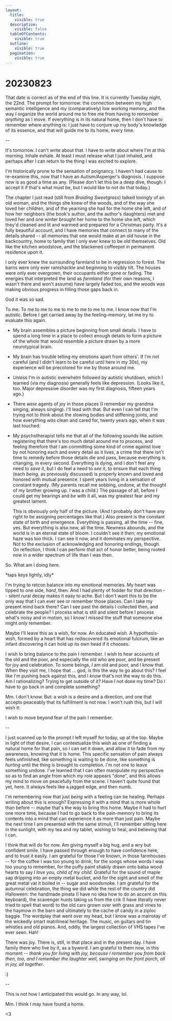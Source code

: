 ```yaml
---
layout:
  title:
    visible: true
  description:
    visible: false
  tableOfContents:
    visible: true
  outline:
    visible: true
  pagination:
    visible: true
---
```


# 20230823

That date is correct as of the end of this line. It is currently Tuesday night, the 22nd. The prompt for tomorrow: the connection between my high semantic intelligence and my (comparatively) low working memory, and the way I organize the world around me to free me from having to remember _anything_ as I move. If everything is in its natural home, then I don't have to remember where anything is: I just have to conjure up my body's knowledge of its essence, and that will guide me to its home, every time.

\--

It's tomorrow. I can't write about that. I have to write about where I'm at this morning. Inhale exhale. At least I must release what I just inhaled, and perhaps after I can return to the thing I was excited to explore.

I'm historically prone to the sensation of poignancy. I haven't had cause to re-examine this, now that I have an Autism/Asperger's diagnosis. I suppose now is as good a time as any. (Please don't let this be a deep dive, though. I accept it if that's what must be, but I would like to not do that today.)

The chapter I just read (still from _Braiding Sweetgrass_) talked lovingly of an old woman, and the things she knew of the woods, and of the way she loved her children, and of the yearning she had for the home she left, and of how her neighbors (the book's author, and the author's daughters) met and loved her and one winter brought her home to the home she left, which they'd cleaned and lit and warmed and prepared for a Christmas party. It's a fully beautiful account, and I have memories that connect to many of the details shared -- all memories that one would make at an old house in the backcountry, home to family that I only ever knew to be old themselves. Old like the kitchen woodstove, and the blackened coffeepot in permanent residence upon it.

I only ever knew the surrounding farmland to be in regression to forest. The barns were only ever ramshackle and beginning to visibly tilt. The houses were only ever overgrown, their occupants either gone or fading. The energies that interpreted the land as _farmland_ (for their own reasons, I wasn't there and won't assume) have largely faded too, and the woods was making obvious progress in filling those gaps back in.

God it was so sad.

To me. To me to me to me to me to me to me to me. I know now that I'm autistic. Before I get carried away by the feeling-memory, let me try to evaluate this again.

* My brain assembles a picture beginning from small details. I have to spend a long time in a place to collect enough details to form a picture of the whole that would resemble a picture drawn by a more neurotypical brain.
* My brain has trouble telling my emotions apart from others'. If I'm not careful (and I didn't learn to be careful until here in my 30s), my experience will be precolored for me by those around me.
* _Unless_ I'm in autistic overwhelm followed by autistic shutdown, which I learned (via my diagnosis) generally feels like depression. (Looks like it, too. Major depressive disorder was my first diagnosis, fifteen years ago.)
* There _were_ agents of joy in those places (I remember my grandma singing, always singing). I'll lead with that. But even I can tell that I'm trying not to think about the slowing bodies and stiffening joints, and how everything _was_ clean and cared for, twenty years ago, when it was last touched.
*   My psychotherapist tells me that all of the following sounds like autism: registering that there's too much detail around me to process, and feeling therefore that I am committing some kind of crime against love by not honoring each and every detail as it lives, a crime that there isn't time to remedy before those details die and pass, because everything is changing, in every second. Everything is dying, and I don't feel any need to _save_ it, but I do feel a need to _see_ it, to ensure that each thing (each _being_, as previously discussed) is properly known and loved and honored with mutual presence. I spent years living in a sensation of constant tragedy. (My parents recall me sobbing, undone, at the thought of my brother growing up. I was a child.) The passage of all, before I could get my bearings and _be_ with it all, was my greatest fear and my greatest lament.

    This is obviously only half of the picture. (And I probably don't have any right to be assigning percentages like that.) Also present is the constant state of birth and emergence. Everything is passing, all the time -- fine, yes. But everything is also new, all the time. Newness abounds, and the world is in an eternal state of bloom. I couldn't see it then; my emotional haze was too thick. I can see it now, and it dominates my perspective. Not to the exclusion of acknowledging and honoring endings, though. On reflection, I think I can perform _that_ act of honor better, being rooted now in a wider spectrum of life than I was then.

So. What am I doing here.

\*taps keys lightly, idly\*

I'm trying to retcon balance into my emotional memories. My heart was tipped to one side, _hard_, then. And I had plenty of fodder for that direction -- silent rural decay makes it easy to ache. But I don't want this to be the only way that I can ever see or remember those places. Can I take my present mind back there? Can I see past the details I collected then, and celebrate the people? I process what is still and silent before I process what's noisy and in motion, so I _know_ I missed the stuff that someone else might _only_ remember.

Maybe I'll leave this as a wish, for now. An educated wish. A hypothesis-wish, formed by a heart that has rediscovered its emotional fulcrum, like an infant discovering it can hold up its own head if it chooses.

I wish to bring balance to the pain I remember. I wish to hear accounts of the old and the poor, and especially the old who are poor, and be present for joy and celebration. To some beings, _I_ am old and poor, and I know that. When they visit me, I hope that ... god, is this the way to go about this? I feel like I'm pushing back against this, and I _know_ that's not the way to do this. Am I rationalizing? Trying to get outside of it? Have I not done my time? Do I have to go back in and complete something?

Mm. I don't know. But: a wish is a desire and a direction, and one that accepts peaceably that its fulfillment is not now. I won't rush this, but I will wish it:

I wish to move beyond fear of the pain I remember.

\--

I just scanned up to the prompt I left myself for today, up at the top. Maybe in light of _that_ desire, I can contextualize this wish as one of finding a natural home for that pain, so I can set it down, and allow it to fade from my awareness, knowing that it is home. This specific sensation of pain always feels unfinished, like something is waiting to be done, like something is _hurting_ until the thing is brought to completion. I'm not one to leave something undone. I've learned that I can often manipulate my perspective so as to find an angle from which _my_ role appears "done", and this allows my mind to move on peacefully from the scene. I haven't quite found that yet, here. It always feels like a jagged edge, and then numb.

I'm remembering now that just _being_ with a feeling can be healing. Perhaps writing about this is enough? Expressing it with a mind that is more whole than before -- maybe that's the way to bring this home. Maybe it had to hurt one more time, because I had to go back to the pain-memory to bring its contents into a mind that can experience it as more than just pain. Maybe the next time I am presented with the same stimuli, I'll remember sitting here in the sunlight, with my tea and my tablet, wishing to heal, and believing that I can.

I think that will do for now. Am giving myself a big hug, and a wry but confident smile. I have passed through enough to have confidence here, and to trust it easily. I am grateful for those I've known, in those farmhouses -- for the coffee I was too young to drink, for the songs whose words I was too young to remember, for the puffy paint shakily drawn onto balsa wood hearts to say _I love you, child of my child_. Grateful for the sound of maple sap dripping into an empty metal bucket, and for the sight and smell of the great metal vat it boiled in -- sugar and woodsmoke. I am grateful for the autumnal celebration, the thing we did while the rest of the country did Halloween: the handmade pinata (I have no idea how to do an accent on this keyboard), the scavenger hunts taking us from the crik (I have literally never tried to spell that word) to the old cars grown over with grass and vines to the haymow in the barn and ultimately to the cache of candy in a ziploc baggie. The wordplay that went over my head, but I know was a mainstay of the wickedly smart matrilineal heritage. The music, on guitars and tin whistles and old pianos. And, oddly, the largest collection of VHS tapes I've ever seen. Hah!

There was joy. There is, still, in that place and in the present day. I have family there who live by it, as a byword. I am grateful to them now, in this moment -- _thank you for living with joy, because I remember you from back then, too, and I remember the laughter well, swinging on the front porch, all in joy, all together_.

:)

\--

This is not how I anticipated this would go. In any way, lol.

Mm. I think I may have found a home.

<3
